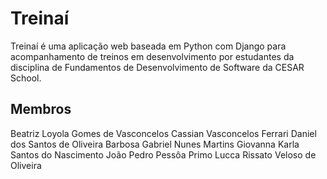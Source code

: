 # Treinaí

Treinaí é uma aplicação web baseada em Python com Django para acompanhamento de treinos em desenvolvimento por estudantes da disciplina de Fundamentos de Desenvolvimento de Software da CESAR School.

## Membros

Beatriz Loyola Gomes de Vasconcelos
Cassian Vasconcelos Ferrari
Daniel dos Santos de Oliveira Barbosa
Gabriel Nunes Martins
Giovanna Karla Santos do Nascimento
João Pedro Pessôa Primo
Lucca Rissato Veloso de Oliveira
